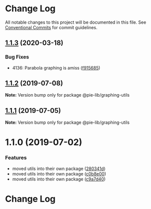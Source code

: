 # Change Log

All notable changes to this project will be documented in this file.
See [Conventional Commits](https://conventionalcommits.org) for commit guidelines.

## [1.1.3](https://github.com/pie-framework/pie-lib/compare/@pie-lib/graphing-utils@1.1.2...@pie-lib/graphing-utils@1.1.3) (2020-03-18)


### Bug Fixes

* 4136: Parabola graphing is amiss ([f915685](https://github.com/pie-framework/pie-lib/commit/f915685))





## [1.1.2](https://github.com/pie-framework/pie-lib/compare/@pie-lib/graphing-utils@1.1.1...@pie-lib/graphing-utils@1.1.2) (2019-07-08)

**Note:** Version bump only for package @pie-lib/graphing-utils





## [1.1.1](https://github.com/pie-framework/pie-lib/compare/@pie-lib/graphing-utils@1.1.0...@pie-lib/graphing-utils@1.1.1) (2019-07-05)

**Note:** Version bump only for package @pie-lib/graphing-utils





# 1.1.0 (2019-07-02)


### Features

* moved utils into their own package ([280341d](https://github.com/pie-framework/pie-lib/commit/280341d))
* moved utils into their own package ([c0b8e00](https://github.com/pie-framework/pie-lib/commit/c0b8e00))
* moved utils into their own package ([c9a7d40](https://github.com/pie-framework/pie-lib/commit/c9a7d40))





# Change Log
